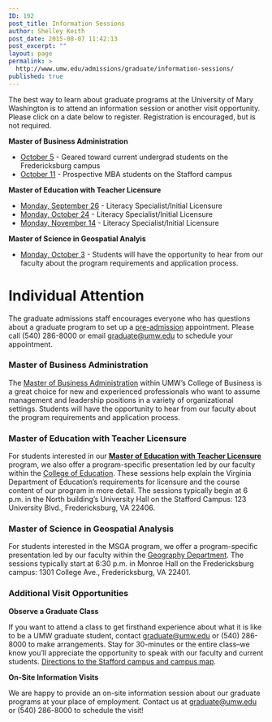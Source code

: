 ```yaml
---
ID: 192
post_title: Information Sessions
author: Shelley Keith
post_date: 2015-08-07 11:42:13
post_excerpt: ""
layout: page
permalink: >
  http://www.umw.edu/admissions/graduate/information-sessions/
published: true
---
```

The best way to learn about graduate programs at the University of Mary Washington is to attend an information session or another visit opportunity. Please click on a date below to register. Registration is encouraged, but is not required.

<strong>Master of Business Administration</strong>
<ul>
 	<li><a href="https://umw.askadmissions.net/Portal/EI/ViewDetails?gid=623577a08a81cf4a354da0abec5449fd56718a">October 5</a> - Geared toward current undergrad students on the Fredericksburg campus</li>
 	<li><a href="https://umw.askadmissions.net/Portal/EI/ViewDetails?gid=62357722f1777b9c6b42258e1b4f3cef5e15c7">October 11</a> - Prospective MBA students on the Stafford campus</li>
</ul>
<strong>Master of Education with Teacher Licensure  </strong>
<ul>
 	<li><a href="https://umw.askadmissions.net/Portal/EI/ViewDetails?gid=623577eb670b5e0fcb4fb799bfed0ec817ce79">Monday, September 26</a> - Literacy Specialist/Initial Licensure</li>
 	<li><a href="https://umw.askadmissions.net/Portal/EI/ViewDetails?gid=6235773178eecac9c9480bba936f91f8178977">Monday, October 24</a> - Literacy Specialist/Initial Licensure</li>
 	<li><a href="https://umw.askadmissions.net/Portal/EI/ViewDetails?gid=623577d4d9389e2b7a4370bf1025332254489e">Monday, November 14</a> - Literacy Specialist/Initial Licensure</li>
</ul>
<strong>Master of Science in Geospatial Analyis </strong>
<ul>
 	<li><a href="https://umw.askadmissions.net/Portal/EI/ViewDetails?gid=6235773d46f99a74a94227b0428f69003217c5">Monday, October 3</a> - Students will have the opportunity to hear from our faculty about the program requirements and application process.</li>
</ul>
<h1>Individual Attention</h1>
The graduate admissions staff encourages everyone who has questions about a graduate program to set up a <a href="http://www.umw.edu/admissions/graduate/advising/">pre-admission</a> appointment. Please call (540) 286-8000 or email <a href="mailto:graduate@umw.edu">graduate@umw.edu</a> to schedule your appointment.
<h3></h3>
<h3>Master of Business Administration</h3>
The <a href="http://www.umw.edu/admissions/graduate/degrees/mba/">Master of Business Administration</a> within UMW’s College of Business is a great choice for new and experienced professionals who want to assume management and leadership positions in a variety of organizational settings. Students will have the opportunity to hear from our faculty about the program requirements and application process.
<h3>Master of Education with Teacher Licensure</h3>
For students interested in our <a href="http://www.umw.edu/admissions/graduate/degrees/med-teacher-licensure/"><strong>Master of Education with Teacher Licensure</strong></a> program, we also offer a program-specific presentation led by our faculty within the <a href="http://education.umw.edu">College of Education</a>. These sessions help explain the Virginia Department of Education’s requirements for licensure and the course content of our program in more detail. The sessions typically begin at 6 p.m. in the North building’s University Hall on the Stafford Campus: 123 University Blvd., Fredericksburg, VA 22406.
<h3>Master of Science in Geospatial Analysis</h3>
For students interested in the MSGA program, we offer a program-specific presentation led by our faculty within the <a href="http://cas.umw.edu/geography/">Geography Department</a>. The sessions typically start at 6:30 p.m. in Monroe Hall on the Fredericksburg campus: 1301 College Ave., Fredericksburg, VA 22401.
<h3>Additional Visit Opportunities</h3>
<strong>Observe a Graduate Class</strong>

If you want to attend a class to get firsthand experience about what it is like to be a UMW graduate student, contact <a href="mailto:graduate@umw.edu">graduate@umw.edu</a> or (540) 286-8000 to make arrangements. Stay for 30-minutes or the entire class–we know you’ll appreciate the opportunity to speak with our faculty and current students. <a href="http://www.umw.edu/visitors/stafford-campus/">Directions to the Stafford campus and campus map</a>.

<strong>On-Site Information Visits</strong>

We are happy to provide an on-site information session about our graduate programs at your place of employment. Contact us at <a href="mailto:graduate@umw.edu">graduate@umw.edu</a> or (540) 286-8000 to schedule the visit!